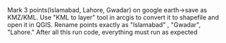 Mark 3 points(Islamabad, Lahore, Gwadar) on google earth->save as KMZ/KML. Use "KML to layer" tool in arcgis to convert it to shapefile and open it in QGIS. Rename points exactly as "Islamabad" , "Gwadar", "Lahore." 
After all this run code, everything must run as expected

